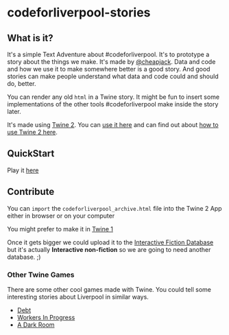 # codeforliverpool-stories

## What is it?

It's a simple Text Adventure about #codeforliverpool. It's to prototype a story about the things we make. It's made by [@cheapjack](https://github.com/cheapjack). Data and code and how we use it to make somewhere better is a good story. And good stories can make people understand what data and code could and should do, better. 

You can render any old `html` in a Twine story. It might be fun to insert some implementations of the other tools #codeforliverpool make inside the story later.

It's made using [Twine 2](https://bitbucket.org/klembot/twinejs). You can [use it here](http://twinery.org/) and can find out about <a href="http://twine2.neocities.org/" target="_blank">how to use Twine 2 here</a>.

## QuickStart

Play it [here](http://whitcraft.uk/codeforliverpool.html)

## Contribute

You can `import` the `codeforliverpool_archive.html` file into the Twine 2 App either in browser or on your computer

You might prefer to make it in [Twine 1](https://github.com/tweecode/twine)

Once it gets bigger we could upload it to the [Interactive Fiction Database](http://ifdb.tads.org/) but it's actually **Interactive non-fiction** so we are going to need another database. ;)

### Other Twine Games

There are some other cool games made with Twine. You could tell some interesting stories about Liverpool in similar ways.

 * [Debt](http://tonyperriello.com/Debt/) 
 * [Workers In Progress](http://philome.la/gnomeslair/workers-in-progress/play)
 * [A Dark Room](https://github.com/doublespeakgames/adarkroom)

